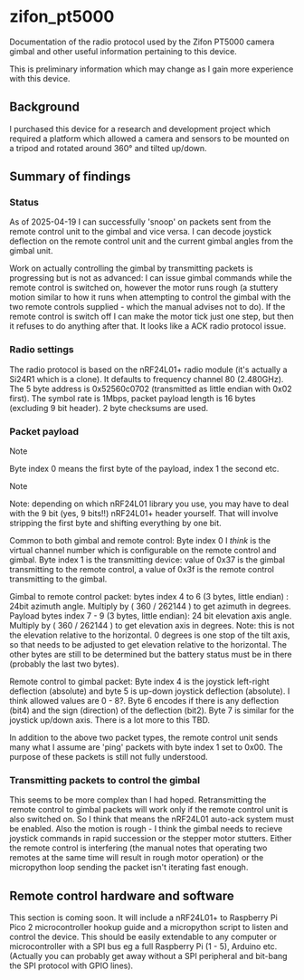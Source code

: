 # zifon_pt5000
Documentation of the radio protocol used by the Zifon PT5000 camera gimbal and other useful information pertaining to this device.

This is preliminary information which may change as I gain more experience with this device. 

## Background

I purchased this device for a research and development project which required a platform which allowed a camera and sensors to be mounted on a tripod and rotated around 360° and tilted up/down.

## Summary of findings

### Status

As of 2025-04-19 I can successfully 'snoop' on packets sent from the remote control unit to the gimbal and vice versa. I can decode joystick deflection on the remote control unit and the current gimbal angles from the gimbal unit. 

Work on actually controlling the gimbal by transmitting packets is progressing but is not as advanced: I can issue gimbal commands while the remote control is switched on, however the motor runs rough (a stuttery motion similar to how it runs when attempting to control the gimbal with the two remote controls supplied - which the manual advises not to do). If the remote control is switch off I can make the motor tick just one step, but then it refuses to do anything after that. It looks like a ACK radio protocol issue.

### Radio settings
The radio protocol is based on the nRF24L01+ radio module (it's actually a Si24R1 which is a clone). It defaults to frequency channel 80 (2.480GHz). The 5 byte address is 0x52560c0702 (transmitted as little endian with 0x02 first). The symbol rate is 1Mbps, packet payload length is 16 bytes (excluding 9 bit header). 2 byte checksums are used.

### Packet payload 

> [!NOTE]  
> Byte index 0 means the first byte of the payload, index 1 the second etc.

> [!NOTE]
> Note: depending on which nRF24L01 library you use, you may have to deal with the 9 bit (yes, 9 bits!!) nRF24L01+ header yourself. That will involve stripping the first byte and shifting everything by one bit.

Common to both gimbal and remote control: Byte index 0 I *think* is the virtual channel number which is configurable on the remote control and gimbal. Byte index 1 is the transmitting device: value of 0x37 is the gimbal transmitting to the remote control, a value of 0x3f is the remote control transmitting to the gimbal.

Gimbal to remote control packet:  bytes index 4 to 6 (3 bytes, little endian) : 24bit azimuth angle. Multiply by ( 360 / 262144 ) to get azimuth in degrees. Payload bytes index 7 - 9 (3 bytes, little endian): 24 bit elevation axis angle.  Multiply by ( 360 / 262144 ) to get elevation axis in degrees. Note: this is not the elevation relative to the horizontal.  0 degrees is one stop of the tilt axis, so that needs to be adjusted to get elevation relative to the horizontal.  The other bytes are still to be determined but the battery status must be in there (probably the last two bytes).

Remote control to gimbal packet:  Byte index 4 is the joystick left-right deflection (absolute) and byte 5 is up-down joystick deflection (absolute). I think allowed values are 0 - 8?. Byte 6 encodes if there is any deflection (bit4) and the sign (direction) of the deflection (bit2). Byte 7 is similar for the joystick up/down axis. There is a lot more to this TBD.

In addition to the above two packet types, the remote control unit sends many what I assume are 'ping' packets with byte index 1 set to 0x00. The purpose of these packets is still not fully understood.

### Transmitting packets to control the gimbal

This seems to be more complex than I had hoped.  Retransmitting the remote control to gimbal packets will work only if the remote control unit is also switched on. So I think that means the nRF24L01 auto-ack system must be enabled. Also the motion is rough - I think the gimbal needs to recieve joystick commands in rapid succession or the stepper motor stutters. Either the remote control is interfering (the manual notes that operating two remotes at the same time will result in rough motor operation) or the micropython loop sending the packet isn't iterating fast enough.

## Remote control hardware and software

This section is coming soon. It will include a nRF24L01+ to Raspberry Pi Pico 2 microcontroller hookup guide and a micropython script to listen and control the device. This should be easily extendable to any computer or microcontroller with a SPI bus eg a full Raspberry Pi (1 - 5), Arduino etc. (Actually you can probably get away without a SPI peripheral and bit-bang the SPI protocol with GPIO lines).

